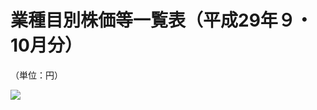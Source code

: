 # 業種目別株価等一覧表（平成29年９・10月分）

（単位：円）

![](https://www.nta.go.jp/tmp/0398120b-d376-46e2-8dfe-91c623586299/images/d68a3a00a651ae6e69662f100662b6b18f1753541cf1aec05672bb4d7c3bbb1e.jpg)